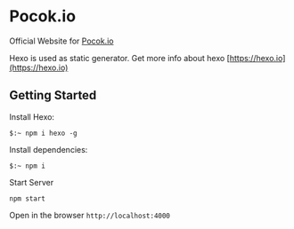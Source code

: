 # Pocok.io
Official Website for [Pocok.io](https://github.com/shiwaforce/pocok)

Hexo is used as static generator. Get more info about hexo [https://hexo.io](https://hexo.io)

## Getting Started
Install Hexo:
```
$:~ npm i hexo -g
```

Install dependencies:
```
$:~ npm i
```

Start Server
```
npm start
```

Open in the browser `http://localhost:4000`



